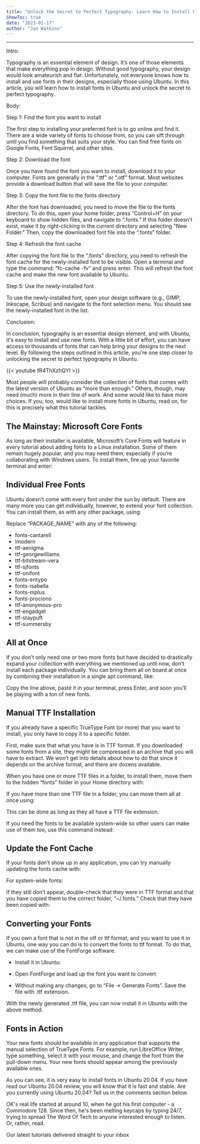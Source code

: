 ```yaml
---
title: "Unlock the Secret to Perfect Typography: Learn How to Install Fonts in Ubuntu Today!"
ShowToc: true 
date: "2023-01-17"
author: "Jan Watkins"
---
```

*****
Intro:

Typography is an essential element of design. It’s one of those elements that make everything pop in design. Without good typography, your design would look amateurish and flat. Unfortunately, not everyone knows how to install and use fonts in their designs, especially those using Ubuntu. In this article, you will learn how to install fonts in Ubuntu and unlock the secret to perfect typography.

Body:

Step 1: Find the font you want to install

The first step to installing your preferred font is to go online and find it. There are a wide variety of fonts to choose from, so you can sift through until you find something that suits your style. You can find free fonts on Google Fonts, Font Squirrel, and other sites.

Step 2: Download the font

Once you have found the font you want to install, download it to your computer. Fonts are generally in the “.ttf” or “.otf” format. Most websites provide a download button that will save the file to your computer.

Step 3: Copy the font file to the fonts directory

After the font has downloaded, you need to move the file to the fonts directory. To do this, open your home folder, press “Control+H” on your keyboard to show hidden files, and navigate to “.fonts.” If this folder doesn't exist, make it by right-clicking in the current directory and selecting "New Folder." Then, copy the downloaded font file into the “.fonts” folder.

Step 4: Refresh the font cache

After copying the font file to the “.fonts” directory, you need to refresh the font cache for the newly-installed font to be visible. Open a terminal and type the command: “fc-cache -fv” and press enter. This will refresh the font cache and make the new font available to Ubuntu.

Step 5: Use the newly-installed font

To use the newly-installed font, open your design software (e.g., GIMP, Inkscape, Scribus) and navigate to the font selection menu. You should see the newly-installed font in the list.

Conclusion:

In conclusion, typography is an essential design element, and with Ubuntu, it's easy to install and use new fonts. With a little bit of effort, you can have access to thousands of fonts that can help bring your designs to the next level. By following the steps outlined in this article, you're one step closer to unlocking the secret to perfect typography in Ubuntu.

{{< youtube fR4ThXzhQYI >}} 



Most people will probably consider the collection of fonts that comes with the latest version of Ubuntu as “more than enough.” Others, though, may need (much) more in their line of work. And some would like to have more choices. If you, too, would like to install more fonts in Ubuntu, read on, for this is precisely what this tutorial tackles.
 
## The Mainstay: Microsoft Core Fonts
 
As long as their installer is available, Microsoft’s Core Fonts will feature in every tutorial about adding fonts to a Linux installation. Some of them remain hugely popular, and you may need them, especially if you’re collaborating with Windows users. To install them, fire up your favorite terminal and enter:
 
## Individual Free Fonts
 
Ubuntu doesn’t come with every font under the sun by default. There are many more you can get individually, however, to extend your font collection. You can install them, as with any other package, using:
 
Replace “PACKAGE_NAME” with any of the following:
 
- fonts-cantarell
 - lmodern
 - ttf-aenigma
 - ttf-georgewilliams
 - ttf-bitstream-vera
 - ttf-sjfonts
 - ttf-unifont
 - fonts-entypo
 - fonts-isabella
 - fonts-mplus
 - fonts-prociono
 - ttf-anonymous-pro
 - ttf-engadget
 - ttf-staypuft
 - ttf-summersby

 
## All at Once
 
If you don’t only need one or two more fonts but have decided to drastically expand your collection with everything we mentioned up until now, don’t install each package individually. You can bring them all on board at once by combining their installation in a single apt command, like:
 
Copy the line above, paste it in your terminal, press Enter, and soon you’ll be playing with a ton of new fonts.
 
## Manual TTF Installation
 
If you already have a specific TrueType Font (or more) that you want to install, you only have to copy it to a specific folder.
 
First, make sure that what you have is in TTF format. If you downloaded some fonts from a site, they might be compressed in an archive that you will have to extract. We won’t get into details about how to do that since it depends on the archive format, and there are dozens available.
 
When you have one or more TTF files in a folder, to install them, move them to the hidden “fonts” folder in your Home directory with:
 
If you have more than one TTF file in a folder, you can move them all at once using:
 
This can be done as long as they all have a TTF file extension.
 
If you need the fonts to be available system-wide so other users can make use of them too, use this command instead:
 
## Update the Font Cache
 
If your fonts don’t show up in any application, you can try manually updating the fonts cache with:
 
For system-wide fonts:
 
If they still don’t appear, double-check that they were in TTF format and that you have copied them to the correct folder, “~/.fonts.” Check that they have been copied with:
 
## Converting your Fonts
 
If you own a font that is not in the otf or ttf format, and you want to use it in Ubuntu, one way you can do is to convert the fonts to ttf format. To do that, we can make use of the FontForge software.
 
- Install it in Ubuntu:

 
- Open FontForge and load up the font you want to convert
 - Without making any changes, go to “File -> Generate Fonts”. Save the file with .ttf extension.

 
With the newly generated .ttf file, you can now install it in Ubuntu with the above method.
 
## Fonts in Action
 
Your new fonts should be available in any application that supports the manual selection of TrueType Fonts. For example, run LibreOffice Writer, type something, select it with your mouse, and change the font from the pull-down menu. Your new fonts should appear among the previously available ones.
 
As you can see, it is very easy to install fonts in Ubuntu 20.04. If you have read our Ubuntu 20.04 review, you will know that it is fast and stable. Are you currently using Ubuntu 20.04? Tell us in the comments section below.
 
OK's real life started at around 10, when he got his first computer - a Commodore 128. Since then, he's been melting keycaps by typing 24/7, trying to spread The Word Of Tech to anyone interested enough to listen. Or, rather, read.
 
Our latest tutorials delivered straight to your inbox





